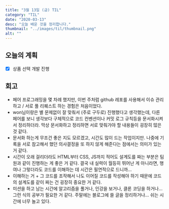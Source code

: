 ```yaml
---
title: "3월 13일 (금) TIL"
category: "TIL"
date: "2020-03-13"
desc: "오늘 배운 것을 정리합니다."
thumbnail: "../images/til/thumbnail.png"
alt: ""
---
```


## 오늘의 계획

- [x] 상품 선택 개발 진행

## 회고

- 페어 프로그래밍을 몇 차례 했지만, 이번 주처럼 github 레포를 사용해서 이슈 관리하고 / 서로 풀 리퀘스트 하는 경험은 처음이었다.
- won님이랑은 별 문제없이 잘 맞춰서 (주로 구두로) 진행했다고 생각했는데, 다른 페어를 보니 생각보다 구체적으로 코드 컨벤션이나 커밋 로그 규칙등을 문서화시켜서 정리하더라. 막상 문서화하고 정리하면 서로 맞춰가야 할 내용들이 굉장히 많은 것 같다.
- 문서화 하는게 무조건 좋은 지도 모르겠고, 시간도 많이 드는 작업이지만. 나중에 기록을 서로 참고해서 했던 의사결정을 또 하지 않게 해준다는 점에서는 의미가 있는 거 같다.
- 시간이 오래 걸리더라도 HTML부터 CSS, JS까지 적어도 설계도를 짜는 부분은 팀원과 같이 진행하는 게 좋은 거 같다. 결국 내 실력이 월등히 뛰어난 게 아니라면, 행여나 그렇더라도 코드를 이해하는 데 시간은 필연적으로 드니까...
- 이해하는 거 + 그 코드를 조작해서 나도 이어질 코드를 작성해야 하기 때문에 코드의 설계도를 같이 짜는 건 굉장히 중요한 거 같다.
- 미션을 하고 남는 시간에 알고리즘을 풀거나, 인강을 보거나, 클론 코딩을 하거나... 그런 식의 공부가 필요한 거 같다. 주말에는 블로그에 쓸 글을 정리하거나... 쉬는 시간에 너무 놀고 있다.
